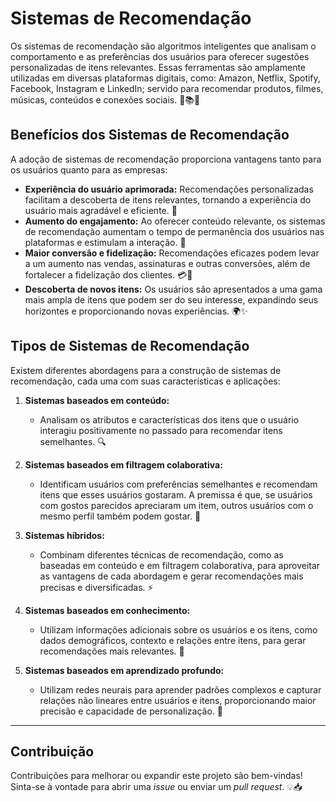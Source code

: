 # **Sistemas de Recomendação**

Os sistemas de recomendação são algoritmos inteligentes que analisam o comportamento e as preferências dos usuários para oferecer sugestões personalizadas de itens relevantes. 
Essas ferramentas são amplamente utilizadas em diversas plataformas digitais, como: Amazon, Netflix, Spotify, Facebook, Instagram e LinkedIn; servido para recomendar produtos, filmes, músicas, conteúdos e conexões sociais. 🎥📚🎶

## **Benefícios dos Sistemas de Recomendação**

A adoção de sistemas de recomendação proporciona vantagens tanto para os usuários quanto para as empresas:

- **Experiência do usuário aprimorada:** Recomendações personalizadas facilitam a descoberta de itens relevantes, tornando a experiência do usuário mais agradável e eficiente. 🌟
- **Aumento do engajamento:** Ao oferecer conteúdo relevante, os sistemas de recomendação aumentam o tempo de permanência dos usuários nas plataformas e estimulam a interação. 🔄
- **Maior conversão e fidelização:** Recomendações eficazes podem levar a um aumento nas vendas, assinaturas e outras conversões, além de fortalecer a fidelização dos clientes. 💳💼
- **Descoberta de novos itens:** Os usuários são apresentados a uma gama mais ampla de itens que podem ser do seu interesse, expandindo seus horizontes e proporcionando novas experiências. 🌍✨

## **Tipos de Sistemas de Recomendação**

Existem diferentes abordagens para a construção de sistemas de recomendação, cada uma com suas características e aplicações:

1. **Sistemas baseados em conteúdo:**
   - Analisam os atributos e características dos itens que o usuário interagiu positivamente no passado para recomendar itens semelhantes. 🔍

2. **Sistemas baseados em filtragem colaborativa:**
   - Identificam usuários com preferências semelhantes e recomendam itens que esses usuários gostaram. A premissa é que, se usuários com gostos parecidos apreciaram um item, outros usuários com o mesmo perfil também podem gostar. 🤝

3. **Sistemas híbridos:**
   - Combinam diferentes técnicas de recomendação, como as baseadas em conteúdo e em filtragem colaborativa, para aproveitar as vantagens de cada abordagem e gerar recomendações mais precisas e diversificadas. ⚡

4. **Sistemas baseados em conhecimento:**
   - Utilizam informações adicionais sobre os usuários e os itens, como dados demográficos, contexto e relações entre itens, para gerar recomendações mais relevantes. 🧠

5. **Sistemas baseados em aprendizado profundo:**
   - Utilizam redes neurais para aprender padrões complexos e capturar relações não lineares entre usuários e itens, proporcionando maior precisão e capacidade de personalização. 🤖

---

## **Contribuição**

Contribuições para melhorar ou expandir este projeto são bem-vindas! Sinta-se à vontade para abrir uma _issue_ ou enviar um _pull request_. 💡📥
